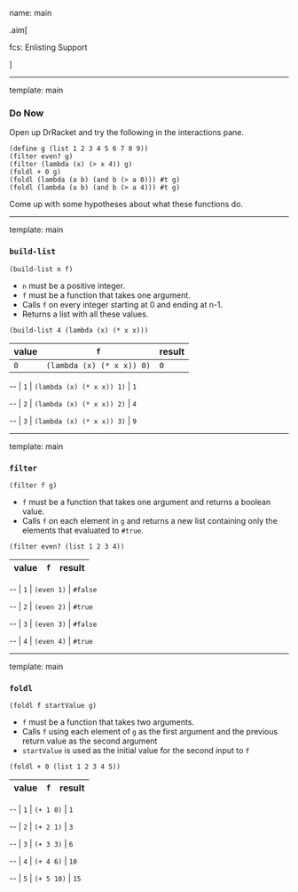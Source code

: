 name: main

.aim[<div>
fcs: Enlisting Support
</div>]

---
template: main

### Do Now
Open up DrRacket and try the following in the interactions pane.

```
(define g (list 1 2 3 4 5 6 7 8 9))
(filter even? g)
(filter (lambda (x) (> x 4)) g)
(foldl + 0 g)
(foldl (lambda (a b) (and b (> a 0))) #t g)
(foldl (lambda (a b) (and b (> a 4))) #t g)
```

Come up with some hypotheses about what these functions do.

---
template: main

### `build-list`

`(build-list n f)`
- `n` must be a positive integer.
- `f` must be a function that takes one argument.
- Calls `f` on every integer starting at 0 and ending at n-1.
- Returns a list with all these values.

`(build-list 4 (lambda (x) (* x x)))`

| value |  `f` |  result
| ---   | ---  | ---
| `0` | `(lambda (x) (* x x)) 0)` | `0`

--
| `1` | `(lambda (x) (* x x)) 1)` | `1`

--
| `2` | `(lambda (x) (* x x)) 2)` | `4`

--
| `3` | `(lambda (x) (* x x)) 3)` | `9`


---
template: main

### `filter`

`(filter f g)`
- `f` must be a function that takes one argument and returns a boolean value.
- Calls `f` on each element in `g` and returns a new list containing only the elements that evaluated to `#true`.

`(filter even? (list 1 2 3 4))`

| value |  `f` |  result
| ---   | ---  | ---

--
| `1` | `(even 1)` | `#false`

--
| `2` | `(even 2)` | `#true`

--
| `3` | `(even 3)` | `#false`

--
| `4` | `(even 4)` | `#true`

---
template: main

### `foldl`

`(foldl f startValue g)`
- `f` must be a function that takes two arguments.
- Calls `f` using each element of `g` as the first argument and the previous return value as the second argument
- `startValue` is used as the initial value for the second input to `f`

`(foldl + 0 (list 1 2 3 4 5))`

| value |  `f` |  result
| ---   | ---  | ---

--
| `1` | `(+ 1 0)` | `1`

--
| `2` | `(+ 2 1)` | `3`

--
| `3` | `(+ 3 3)` | `6`

--
| `4` | `(+ 4 6)` | `10`

--
| `5` | `(+ 5 10)` | `15`
